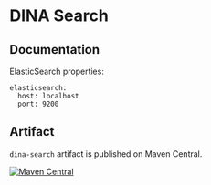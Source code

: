 # DINA Search

## Documentation

ElasticSearch properties:
```
elasticsearch:
  host: localhost
  port: 9200
```

## Artifact

`dina-search` artifact is published on Maven Central.

[![Maven Central](https://img.shields.io/maven-central/v/io.github.aafc-bicoe/dina-search.svg?label=Maven%20Central)](https://central.sonatype.com/artifact/io.github.aafc-bicoe/dina-search/)

